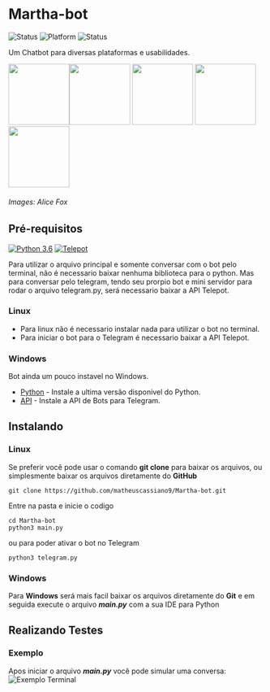 # Martha-bot
![Status](https://img.shields.io/badge/status-development-succes.svg)
![Platform](https://img.shields.io/badge/platform-linux%20|%20windows-lightgrey.svg)
![Status](https://img.shields.io/badge/windows-unstable-critical.svg)

Um Chatbot para diversas plataformas e usabilidades.

<img src="https://github.com/matheuscassiano9/Martha-bot/blob/master/imagens/Stickers/Alice%20Fox/1.png" width=120/><img src="https://github.com/matheuscassiano9/Martha-bot/blob/master/imagens/Stickers/Alice%20Fox/10.png" width=120/>
<img src="https://github.com/matheuscassiano9/Martha-bot/blob/master/imagens/Stickers/Alice%20Fox/11.png" width=120/>
<img src="https://github.com/matheuscassiano9/Martha-bot/blob/master/imagens/Stickers/Alice%20Fox/12.png" width=120/>
<img src="https://github.com/matheuscassiano9/Martha-bot/blob/master/imagens/Stickers/Alice%20Fox/13.png" width=120/><h6>Images: Alice Fox</h6>

## Pré-requisitos
[![Python 3.6](https://img.shields.io/badge/python-3.6-blue.svg)](https://www.python.org/downloads/release/python-360/)
[![Telepot](https://img.shields.io/badge/telepot-12.7-blue.svg)](https://pypi.org/project/telepot/)

Para utilizar o arquivo principal e somente conversar com o bot  pelo terminal, não é necessario baixar nenhuma biblioteca para o python. Mas para conversar pelo telegram, tendo seu prorpio bot e mini servidor para rodar o arquivo telegram.py, será necessario baixar a API Telepot.
### Linux
* Para linux não é necessario instalar nada para utilizar o bot no terminal.
* Para iniciar o bot para o Telegram é necessario baixar a API Telepot.

### Windows
Bot ainda um pouco instavel no Windows.
* [Python](https://www.python.org/downloads/release/python-372/) - Instale a ultima versão disponivel do Python.
* [API](https://pypi.org/project/telepot/) - Instale a API de Bots para Telegram.

## Instalando
### Linux
Se preferir você pode usar o comando **git clone** para baixar os arquivos, ou simplesmente baixar os arquivos diretamente do **GitHub**

```
git clone https://github.com/matheuscassiano9/Martha-bot.git
```

Entre na pasta e inicie o codigo

```
cd Martha-bot
python3 main.py
```
ou para poder ativar o bot no Telegram
```
python3 telegram.py
```
### Windows
Para **Windows** será mais facil baixar os arquivos diretamente do **Git** e em seguida execute o arquivo **_main.py_** com a sua IDE para Python

## Realizando Testes
### Exemplo

Apos iniciar o arquivo **_main.py_** você pode simular uma conversa:
![Exemplo Terminal](https://user-images.githubusercontent.com/42722140/52890589-4f64af80-3164-11e9-89a8-e97b3554f7d4.png)
